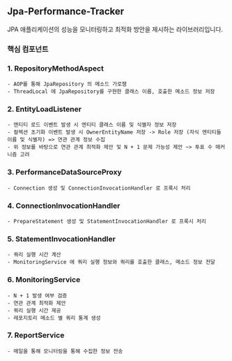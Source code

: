 ## Jpa-Performance-Tracker

JPA 애플리케이션의 성능을 모니터링하고 최적화 방안을 제시하는 라이브러리입니다.

### 핵심 컴포넌트

### 1. RepositoryMethodAspect
    - AOP를 통해 JpaRepository 의 메소드 가로챔
    - ThreadLocal 에 JpaRepository를 구현한 클래스 이름, 호출한 메소드 정보 저장

### 2. EntityLoadListener
    - 엔티티 로드 이벤트 발생 시 엔티티 클래스 이름 및 식별자 정보 저장
    - 컬렉션 초기화 이벤트 발생 시 OwnerEntityName 저장 -> Role 저장 (자식 엔티티들 이름 및 식별자) => 연관 관계 정보 수집
    - 위 정보를 바탕으로 연관 관계 최적화 제안 및 N + 1 문제 가능성 제안 ~> 투표 수 매커니즘 고려

### 3. PerformanceDataSourceProxy
    - Connection 생성 및 ConnectionInvocationHandler 로 프록시 처리

### 4. ConnectionInvocationHandler
    - PrepareStatement 생성 및 StatementInvocationHandler 로 프록시 처리

### 5. StatementInvocationHandler
    - 쿼리 실행 시간 계산
    - MonitoringService 에 쿼리 실행 정보와 쿼리를 호출한 클래스, 메소드 정보 전달

### 6. MonitoringService
    - N + 1 발생 여부 검증
    - 연관 관계 최적화 제안
    - 쿼리 실행 시간 제공
    - 레포지토리 메소드 별 쿼리 통계 생성

### 7. ReportService
    - 메일을 통해 모니터링을 통해 수집한 정보 전송